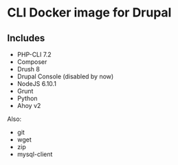 # CLI Docker image for Drupal

## Includes

- PHP-CLI 7.2
- Composer
- Drush 8
- Drupal Console (disabled by now)
- NodeJS 6.10.1
- Grunt
- Python
- Ahoy v2

Also:

- git
- wget
- zip
- mysql-client

